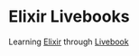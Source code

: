 # Elixir Livebooks

Learning [Elixir](https://elixir-lang.org/) through [Livebook](https://livebook.dev/)

